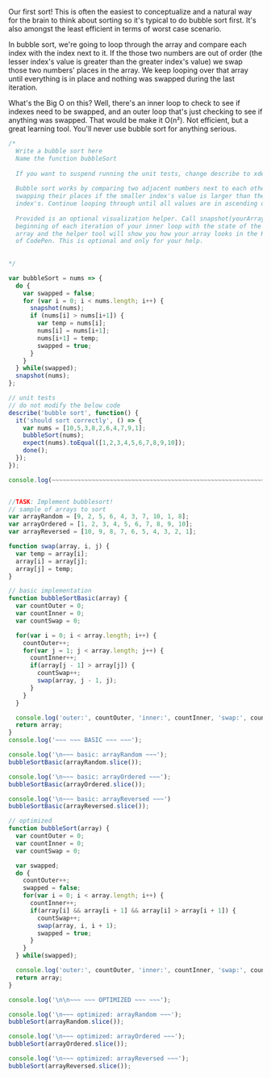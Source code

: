 Our first sort! This is often the easiest to conceptualize and a natural way for the brain to think about sorting so it's typical to do bubble sort first. It's also amongst the least efficient in terms of worst case scenario.

In bubble sort, we're going to loop through the array and compare each index with the index next to it. 
If the those two numbers are out of order (the lesser index's value is greater than the greater index's value) we swap those two numbers' places in the array. We keep looping over that array until everything is in place and nothing was swapped during the last iteration.

What's the Big O on this? Well, 
there's an inner loop to check to see if indexes need to be swapped, and an outer loop that's just checking to see if anything was swapped. That would be make it O(n²). Not efficient, but a great learning tool. You'll never use bubble sort for anything serious.

```js
/*
  Write a bubble sort here
  Name the function bubbleSort
  
  If you want to suspend running the unit tests, change describe to xdescribe
  
  Bubble sort works by comparing two adjacent numbers next to each other and then
  swapping their places if the smaller index's value is larger than the larger
  index's. Continue looping through until all values are in ascending order
  
  Provided is an optional visualization helper. Call snapshot(yourArray) at the
  beginning of each iteration of your inner loop with the state of the being-sorted
  array and the helper tool will show you how your array looks in the HTML section
  of CodePen. This is optional and only for your help.
  
  
*/

var bubbleSort = nums => {  
  do {
    var swapped = false;
    for (var i = 0; i < nums.length; i++) {
      snapshot(nums);
      if (nums[i] > nums[i+1]) {
        var temp = nums[i];
        nums[i] = nums[i+1];
        nums[i+1] = temp;
        swapped = true;
      }
    }
  } while(swapped);
  snapshot(nums);
};

// unit tests
// do not modify the below code
describe('bubble sort', function() {
  it('should sort correctly', () => {
    var nums = [10,5,3,8,2,6,4,7,9,1];
    bubbleSort(nums);
    expect(nums).toEqual([1,2,3,4,5,6,7,8,9,10]);
    done();
  });
});

console.log(~~~~~~~~~~~~~~~~~~~~~~~~~~~~~~~~~~~~~~~~~~~~~~~~~~~~~~~~~~~~~~~~~~~~~~~~~~~~~~~~~~~~~~~~~)


//TASK: Implement bubblesort!
// sample of arrays to sort
var arrayRandom = [9, 2, 5, 6, 4, 3, 7, 10, 1, 8];
var arrayOrdered = [1, 2, 3, 4, 5, 6, 7, 8, 9, 10];
var arrayReversed = [10, 9, 8, 7, 6, 5, 4, 3, 2, 1];

function swap(array, i, j) {
  var temp = array[i];
  array[i] = array[j];
  array[j] = temp;
}

// basic implementation
function bubbleSortBasic(array) {
  var countOuter = 0;
  var countInner = 0;
  var countSwap = 0;

  for(var i = 0; i < array.length; i++) {
    countOuter++;
    for(var j = 1; j < array.length; j++) {
      countInner++;
      if(array[j - 1] > array[j]) {
        countSwap++;
        swap(array, j - 1, j);
      }
    }
  }

  console.log('outer:', countOuter, 'inner:', countInner, 'swap:', countSwap);
  return array;
}
console.log('~~~ ~~~ BASIC ~~~ ~~~');

console.log('\n~~~ basic: arrayRandom ~~~');
bubbleSortBasic(arrayRandom.slice());

console.log('\n~~~ basic: arrayOrdered ~~~');
bubbleSortBasic(arrayOrdered.slice());

console.log('\n~~~ basic: arrayReversed ~~~')
bubbleSortBasic(arrayReversed.slice());

// optimized
function bubbleSort(array) {
  var countOuter = 0;
  var countInner = 0;
  var countSwap = 0;

  var swapped;
  do {
    countOuter++;
    swapped = false;
    for(var i = 0; i < array.length; i++) {
      countInner++;
      if(array[i] && array[i + 1] && array[i] > array[i + 1]) {
        countSwap++;
        swap(array, i, i + 1);
        swapped = true;
      }
    }
  } while(swapped);

  console.log('outer:', countOuter, 'inner:', countInner, 'swap:', countSwap);
  return array;
}

console.log('\n\n~~~ ~~~ OPTIMIZED ~~~ ~~~');

console.log('\n~~~ optimized: arrayRandom ~~~');
bubbleSort(arrayRandom.slice());

console.log('\n~~~ optimized: arrayOrdered ~~~');
bubbleSort(arrayOrdered.slice());

console.log('\n~~~ optimized: arrayReversed ~~~');
bubbleSort(arrayReversed.slice());
